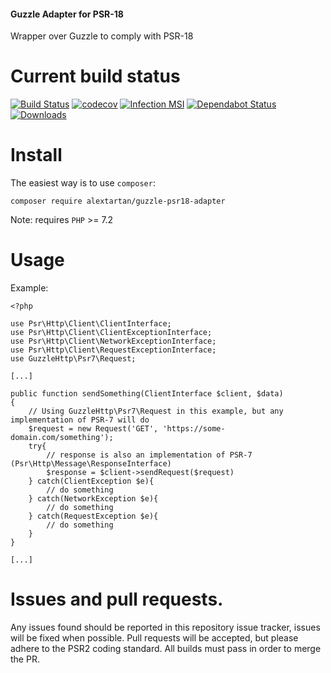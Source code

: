 #### Guzzle Adapter for PSR-18

Wrapper over Guzzle to comply with PSR-18

Current build status
===

[![Build Status](https://travis-ci.org/alextartan/guzzle-psr18-adapter.svg?branch=master)](https://travis-ci.org/alextartan/guzzle-psr18-adapter)
[![codecov](https://codecov.io/gh/alextartan/guzzle-psr18-adapter/branch/master/graph/badge.svg)](https://codecov.io/gh/alextartan/guzzle-psr18-adapter)
[![Infection MSI](https://badge.stryker-mutator.io/github.com/alextartan/guzzle-psr18-adapter/master)](https://infection.github.io)
[![Dependabot Status](https://api.dependabot.com/badges/status?host=github&repo=alextartan/guzzle-psr18-adapter)](https://dependabot.com)
[![Downloads](https://img.shields.io/badge/dynamic/json.svg?url=https://repo.packagist.org/packages/alextartan/guzzle-psr18-adapter.json&label=Downloads&query=$.package.downloads.total&colorB=orange)](https://packagist.org/packages/alextartan/guzzle-psr18-adapter)

Install
===

The easiest way is to use `composer`:

    composer require alextartan/guzzle-psr18-adapter

Note: requires `PHP` >= 7.2

Usage
===

Example:

```
<?php

use Psr\Http\Client\ClientInterface;
use Psr\Http\Client\ClientExceptionInterface;
use Psr\Http\Client\NetworkExceptionInterface;
use Psr\Http\Client\RequestExceptionInterface;
use GuzzleHttp\Psr7\Request;

[...]

public function sendSomething(ClientInterface $client, $data)
{
    // Using GuzzleHttp\Psr7\Request in this example, but any implementation of PSR-7 will do
    $request = new Request('GET', 'https://some-domain.com/something');
    try{
        // response is also an implementation of PSR-7 (Psr\Http\Message\ResponseInterface)
        $response = $client->sendRequest($request)
    } catch(ClientException $e){
        // do something
    } catch(NetworkException $e){
        // do something
    } catch(RequestException $e){
        // do something
    }
}

[...]

```

Issues and pull requests.
===

Any issues found should be reported in this repository issue tracker, issues will be fixed when possible.
Pull requests will be accepted, but please adhere to the PSR2 coding standard. All builds must pass in order to merge the PR.
